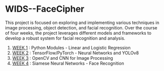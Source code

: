 # WIDS--FaceCipher
This project is focused on exploring and implementing various techniques in image processing, object detection, and facial recognition. Over the course of four weeks, the project leverages different models and frameworks to develop a robust system for facial recognition and analysis.
1. [WEEK 1]() : Python Modules - Linear and Logistic Regression
2. [WEEK 2]() : TensorFlow/PyTorch - Neural Networks and YOLOv8
3. [WEEK 3]() : OpenCV and CNN for Image Processing
4. [WEEK 4]() : Siamese Neural Networks - Face Recognition
